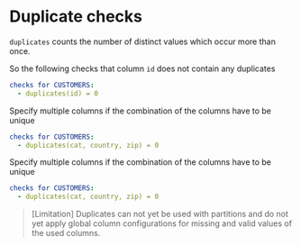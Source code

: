 # Duplicate checks

`duplicates` counts the number of distinct values which occur more than once.

So the following checks that column `id` does not contain any duplicates
```yaml
checks for CUSTOMERS:
  - duplicates(id) = 0
```

Specify multiple columns if the combination of the columns have to be unique
```yaml
checks for CUSTOMERS:
  - duplicates(cat, country, zip) = 0
```

Specify multiple columns if the combination of the columns have to be unique
```yaml
checks for CUSTOMERS:
  - duplicates(cat, country, zip) = 0
```

> [Limitation] Duplicates can not yet be used with partitions and do not yet
> apply global column configurations for missing and valid values of the used columns.

